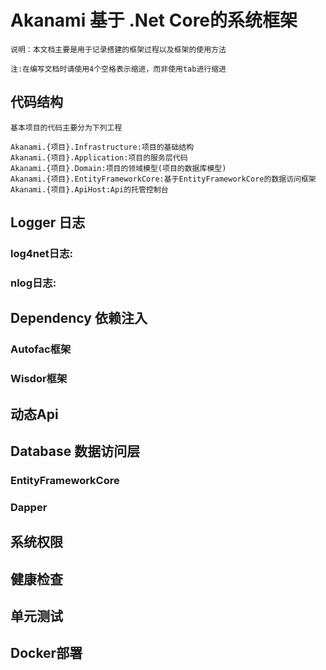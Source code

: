 # Akanami 基于 .Net Core的系统框架

    说明：本文档主要是用于记录搭建的框架过程以及框架的使用方法

    注:在编写文档时请使用4个空格表示缩进，而非使用tab进行缩进

## 代码结构

    基本项目的代码主要分为下列工程

    Akanami.{项目}.Infrastructure:项目的基础结构
    Akanami.{项目}.Application:项目的服务层代码
    Akanami.{项目}.Domain:项目的领域模型(项目的数据库模型)
    Akanami.{项目}.EntityFrameworkCore:基于EntityFrameworkCore的数据访问框架
    Akanami.{项目}.ApiHost:Api的托管控制台

## Logger 日志

### log4net日志:

### nlog日志:

## Dependency 依赖注入

### Autofac框架

### Wisdor框架

## 动态Api

## Database 数据访问层

### EntityFrameworkCore

### Dapper

## 系统权限

## 健康检查

## 单元测试

## Docker部署
 
